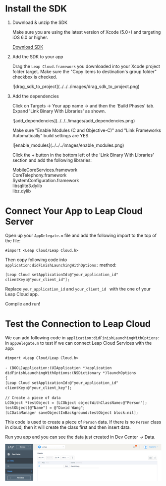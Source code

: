 # Install the SDK

1. Download & unzip the SDK

	Make sure you are using the latest version of Xcode (5.0+) and targeting iOS 6.0 or higher.

	<a class="download-sdk" href="https://raw.githubusercontent.com/LeapAppServices/Leap Cloud-SDK-Release/master/iOS/v1.5.0/Leap CloudAll-v1.5.0.zip">Download SDK</a>

2. Add the SDK to your app

	Drag the `Leap Cloud.framework` you downloaded into your Xcode project folder target. Make sure the "Copy items to destination's group folder" checkbox is checked.
	
	<p class="image-wrapper">
	![drag_sdk_to_project](../../../images/drag_sdk_to_project.png)

3. Add the dependencies

	Click on Targets → Your app name → and then the 'Build Phases' tab.</br>
	Expand 'Link Binary With Libraries' as shown.
	
	<p class="image-wrapper">
	![add_dependencies](../../../images/add_dependencies.png)
	
    Make sure "Enable Modules (C and Objective-C)" and "Link Frameworks Automatically" build settings are YES.
    
    <p class="image-wrapper">
    ![enable_modules](../../../images/enable_modules.png)
    
	Click the + button in the bottom left of the 'Link Binary With Libraries' section and add the following libraries:
	
	MobileCoreServices.framework</br>
	CoreTelephony.framework</br>
	SystemConfiguration.framework</br>
	libsqlite3.dylib</br>
	libz.dylib</br>

# Connect Your App to Leap Cloud Server

Open up your `AppDelegate.m` file and add the following import to the top of the file:

```objc
#import <Leap Cloud/Leap Cloud.h>
```
Then copy following code into `application:didFinishLaunchingWithOptions:` method:

```objc
[Leap Cloud setApplicationId:@"your_application_id" clientKey:@"your_client_id"];
```

Replace `your_application_id` and `your_client_id ` with the one of your Leap Cloud app.


Compile and run!


# Test the Connection to Leap Cloud
We can add following code in `application:didFinishLaunchingWithOptions:` in `appDelegate.m` to test if we can connect Leap Cloud Services with the app:


```objc
#import <Leap Cloud/Leap Cloud.h>

- (BOOL)application:(UIApplication *)application didFinishLaunchingWithOptions:(NSDictionary *)launchOptions
{
[Leap Cloud setApplicationId:@"your_application_id" clientKey:@"your_client_key"];

// Create a piece of data
LCObject *testObject = [LCObject objectWithClassName:@"Person"];
testObject[@"Name"] = @"David Wang";
[LCDataManager saveObjectInBackground:testObject block:nil];
```

This code is used to create a piece of `Person` data. If there is no `Person` class in cloud, then it will create the class first and then insert data. 

Run you app and you can see the data just created in Dev Center -> Data.

![imgSDKQSTestAddObj](../../../images/imgSDKQSTestAddObj.png)
